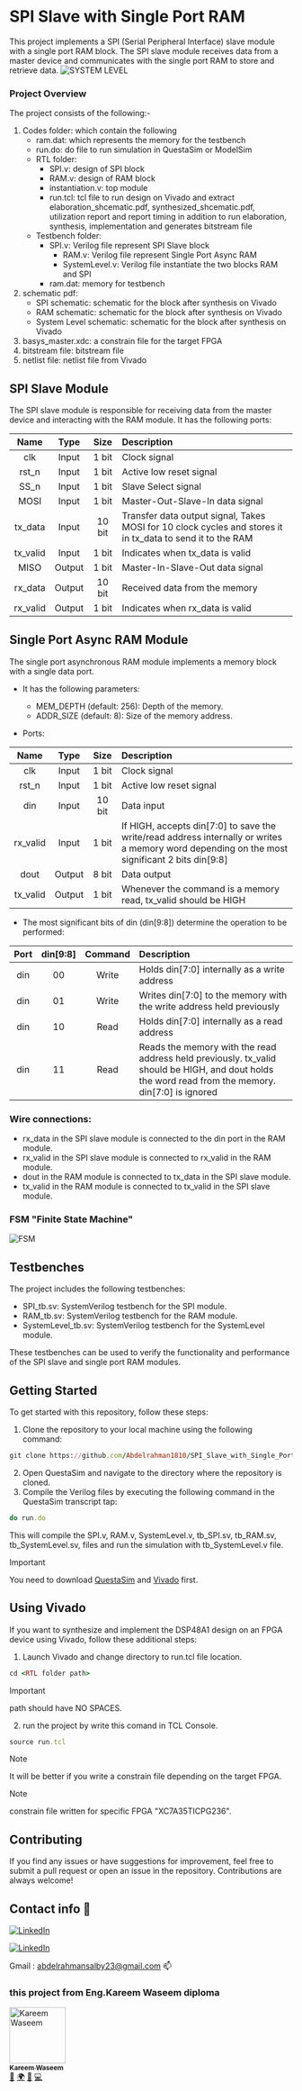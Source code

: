 # SPI Slave with Single Port RAM
This project implements a SPI (Serial Peripheral Interface) slave module with a single port RAM block. The SPI slave module receives data from a master device and communicates with the single port RAM to store and retrieve data.
![SYSTEM LEVEL](https://drive.google.com/uc?export=view&id=1EHmCvaM_t_xybyCshayAZgYSlHrNebHS)

### Project Overview
The project consists of the following:-
1. Codes folder:
    which contain the following 
	+ ram.dat: which represents the memory for the testbench
	+ run.do: do file to run simulation in QuestaSim or ModelSim
	+ RTL folder:
		+ SPI.v: design of SPI block
		+ RAM.v: design of RAM block
		+ instantiation.v: top module
		+ run.tcl: tcl file to run design on Vivado and extract elaboration_shcematic.pdf, synthesized_shcematic.pdf, utilization report and report timing
			   in addition to run  elaboration, synthesis, implementation and generates bitstream file
	+ Testbench folder:
		+ SPI.v: Verilog file represent SPI Slave block
    		+ RAM.v: Verilog file represent Single Port Async RAM
    		+ SystemLevel.v: Verilog file instantiate the two blocks RAM and SPI
		+ ram.dat: memory for testbench
2. schematic pdf:
    + SPI schematic: schematic for the block after synthesis on Vivado 
    + RAM schematic: schematic for the block after synthesis on Vivado 
    + System Level schematic: schematic for the block after synthesis on Vivado
4. basys_master.xdc: a constrain file for the target FPGA
5. bitstream file: bitstream file
6. netlist file: netlist file from Vivado

## SPI Slave Module
The SPI slave module is responsible for receiving data from the master device and interacting with the RAM module. It has the following ports:

|    Name   | Type | Size | Description |
| :---: | :---: | :---: | :---  |
| clk       |  Input | 1 bit  | Clock signal |
| rst_n     |  Input | 1 bit  | Active low reset signal |
| SS_n      |  Input | 1 bit  | Slave Select signal |
| MOSI      |  Input | 1 bit  | Master-Out-Slave-In data signal |
| tx_data   |  Input | 10 bit | Transfer data output signal, Takes MOSI for 10 clock cycles and stores it in tx_data to send it to the RAM |
| tx_valid  |  Input | 1 bit  | Indicates when tx_data is valid |
| MISO      | Output | 1 bit  | Master-In-Slave-Out data signal |
| rx_data   | Output | 10 bit | Received data from the memory |
| rx_valid  | Output | 1 bit  | Indicates when rx_data is valid |

## Single Port Async RAM Module
The single port asynchronous RAM module implements a memory block with a single data port.

* It has the following parameters:
  - MEM_DEPTH (default: 256): Depth of the memory.
  - ADDR_SIZE (default: 8): Size of the memory address.

* Ports:
  
|    Name   | Type | Size | Description |
| :---: | :---: | :---: | :---  |
| clk       |  Input   | 1 bit   | Clock signal |
| rst_n     |  Input   | 1 bit   | Active low reset signal |
| din       |  Input   | 10 bit  | Data input |
| rx_valid  |  Input   | 1 bit   | If HIGH, accepts din[7:0] to save the write/read address internally or writes a memory word depending on the most significant 2 bits din[9:8] |
| dout      |  Output  | 8 bit   | Data output |
| tx_valid  |  Output  | 1 bit   | Whenever the command is a memory read, tx_valid should be HIGH |

* The most significant bits of din (din[9:8]) determine the operation to be performed:

|    Port   | din[9:8] | Command | Description |
| :---: | :---: | :---: | :---  |
| din   | 00 | Write | Holds din[7:0] internally as a write address |
| din   | 01 | Write | Writes din[7:0] to the memory with the write address held previously |
| din   | 10 | Read  | Holds din[7:0] internally as a read address |
| din   | 11 | Read  | Reads the memory with the read address held previously. tx_valid should be HIGH, and dout holds the word read from the memory. din[7:0] is ignored |

### Wire connections:
* rx_data in the SPI slave module is connected to the din port in the RAM module.
* rx_valid in the SPI slave module is connected to rx_valid in the RAM module.
* dout in the RAM module is connected to tx_data in the SPI slave module.
* tx_valid in the RAM module is connected to tx_valid in the SPI slave module.

### FSM "Finite State Machine"
![FSM](https://drive.google.com/uc?export=view&id=1hf9omcZ275hoKuVw7Ol5CuG-cZuh6jIJ)

## Testbenches
The project includes the following testbenches:

+ SPI_tb.sv: SystemVerilog testbench for the SPI module.
+ RAM_tb.sv: SystemVerilog testbench for the RAM module.
+ SystemLevel_tb.sv: SystemVerilog testbench for the SystemLevel module.

These testbenches can be used to verify the functionality and performance of the SPI slave and single port RAM modules.

## Getting Started
To get started with this repository, follow these steps:

1. Clone the repository to your local machine using the following command:
```ruby
git clone https://github.com/Abdelrahman1810/SPI_Slave_with_Single_Port_RAM.git
```
2. Open QuestaSim and navigate to the directory where the repository is cloned.
3. Compile the Verilog files by executing the following command in the QuestaSim transcript tap: 
```ruby
do run.do
```
This will compile the SPI.v, RAM.v, SystemLevel.v, tb_SPI.sv, tb_RAM.sv, tb_SystemLevel.sv, files and run the simulation with tb_SystemLevel.v file.

> [!IMPORTANT]
> You need to download [QuestaSim](https://support.sw.siemens.com/en-US/) and [Vivado](https://www.xilinx.com/support/download.html) first.

## Using Vivado
If you want to synthesize and implement the DSP48A1 design on an FPGA device using Vivado, follow these additional steps:

1. Launch Vivado and change directory to run.tcl file location.
```ruby
cd <RTL folder path>
```
> [!IMPORTANT]
> path should have NO SPACES.

2. run the project by write this comand in TCL Console.
```ruby
source run.tcl
```
> [!NOTE]
> It will be better if you write a constrain file depending on the target FPGA.

> [!NOTE]
> constrain file written for specific FPGA "XC7A35TICPG236".

## Contributing
If you find any issues or have suggestions for improvement, feel free to submit a pull request or open an issue in the repository. Contributions are always welcome!

## Contact info 💜

<a href="http://wa.me/201061075354" target="_blank"><img alt="LinkedIn" src="https://img.shields.io/badge/whatsapp-128C7E.svg?style=for-the-badge&logo=whatsapp&logoColor=white" /></a> 

<a href="https://www.linkedin.com/in/abdelrahman-mohammed-814a9022a/" target="_blank"><img alt="LinkedIn" src="https://img.shields.io/badge/linkedin-0077b5.svg?style=for-the-badge&logo=linkedin&logoColor=white" /></a>

Gmail : abdelrahmansalby23@gmail.com 📫

### this project from Eng.Kareem Waseem diploma
  <tbody>
    <tr>
      <td align="left" valign="top" width="14.28%">
      <a href="https://www.linkedin.com/in/kareem-waseem/"><img src="https://media.licdn.com/dms/image/C5603AQGwfgJJNpo8MQ/profile-displayphoto-shrink_800_800/0/1549202493548?e=1721865600&v=beta&t=9azKJacf-SZ18LX4UHwEa4gYKDCTIqLEwEDFWIu19Ko" width="100px;" alt="Kareem Waseem"/><br /><sub><b>Kareem Waseem</b></sub></a>
      <br /><a href="kwaseem94@gmail.com" title="Gmail">📧</a> 
      <a href="https://www.linkedin.com/in/kareem-waseem/" title="LinkedIn">🌍</a>
      <a href="https://linktr.ee/kareemw" title="Talks">📢</a>
      <a href="https://www.facebook.com/groups/319864175836046" title="Facebook grp">💻</a>
      </td>
    </tr>
  </tbody>
